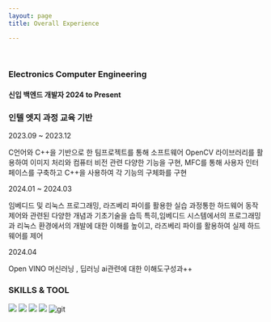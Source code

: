 ```yaml
---
layout: page
title: Overall Experience

---
```

<br/>

### Electronics Computer Engineering
#### 신입 백엔드 개발자  2024 to Present

### 인텔 엣지 과정 교육 기반 
2023.09 ~ 2023.12

C언어와 C++을 기반으로 한 팀프로젝트를 통해 소프트웨어 OpenCV 라이브러리를 활용하여 
이미지 처리와 컴퓨터 비전 관련 다양한 기능을 구현, MFC를 통해 사용자 인터페이스를 구축하고
C++을 사용하여 각 기능의 구체화를 구현

2024.01 ~ 2024.03

임베디드 및 리눅스 프로그래밍, 라즈베리 파이를 활용한 실습 과정통한
하드웨어 동작 제어와 관련된 다양한 개념과 기초기술을 습득
특히,임베디드 시스템에서의 프로그래밍과 리눅스 환경에서의 개발에 대한 이해를 높이고, 
라즈베리 파이를 활용하여 실제 하드웨어를 제어

2024.04

Open VINO 머신러닝 , 딥러닝 ai관련에 대한 이해도구성과++

### SKILLS & TOOL


<img src="https://img.shields.io/badge/C -gold?style=for-the-badge&logo=C&logoColor=black"/> <img src="https://img.shields.io/badge/C++-green?style=for-the-badge&logo=cplusplus&logoColor=00599C"/> <img src="https://img.shields.io/badge/Python-yellow?style=for-the-badge&logo=python&logoColor=3776AB"/> <img src="https://img.shields.io/badge/MySql-lightblue?style=for-the-badge&logo=mysql&logoColor=black"/> ![git](https://img.shields.io/badge/git-F05032?style=for-the-badge&logo=git&logoColor=yellow)
  


<br/>


